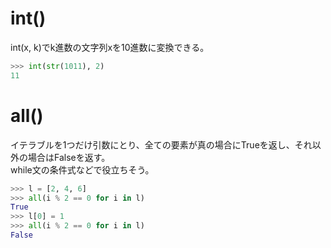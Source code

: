 # int()
int(x, k)でk進数の文字列xを10進数に変換できる。

```python
>>> int(str(1011), 2)
11
```

# all()
イテラブルを1つだけ引数にとり、全ての要素が真の場合にTrueを返し、それ以外の場合はFalseを返す。<br>
while文の条件式などで役立ちそう。

```python
>>> l = [2, 4, 6]
>>> all(i % 2 == 0 for i in l)
True
>>> l[0] = 1
>>> all(i % 2 == 0 for i in l)
False
```